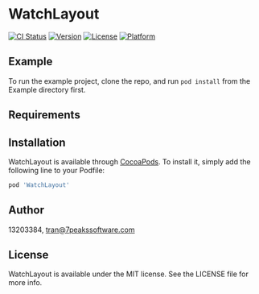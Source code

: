 # WatchLayout

[![CI Status](https://img.shields.io/travis/13203384/WatchLayout.svg?style=flat)](https://travis-ci.org/13203384/WatchLayout)
[![Version](https://img.shields.io/cocoapods/v/WatchLayout.svg?style=flat)](https://cocoapods.org/pods/WatchLayout)
[![License](https://img.shields.io/cocoapods/l/WatchLayout.svg?style=flat)](https://cocoapods.org/pods/WatchLayout)
[![Platform](https://img.shields.io/cocoapods/p/WatchLayout.svg?style=flat)](https://cocoapods.org/pods/WatchLayout)

## Example

To run the example project, clone the repo, and run `pod install` from the Example directory first.

## Requirements

## Installation

WatchLayout is available through [CocoaPods](https://cocoapods.org). To install
it, simply add the following line to your Podfile:

```ruby
pod 'WatchLayout'
```

## Author

13203384, tran@7peakssoftware.com

## License

WatchLayout is available under the MIT license. See the LICENSE file for more info.
